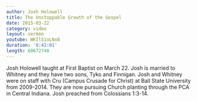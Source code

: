 ```yaml
---
author: Josh Holowell
title: The Unstoppable Growth of the Gospel
date: 2015-03-22
category: video
layout: sermon
youtube: WKIlS1oLNx8
duration: '0:42:01'
length: 60672748
---
```


Josh Holowell taught at First Baptist on March 22. Josh is married to Whitney and they have two sons, Tyko and Finnigan. Josh and Whitney were on staff with Cru (Campus Crusade for Christ) at Ball State University from 2009-2014. They are now pursuing Church planting through the PCA in Central Indiana. Josh preached from Colossians 1:3-14.
